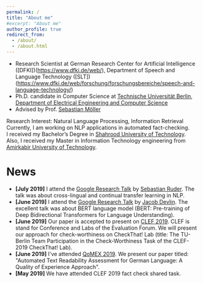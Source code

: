 ```yaml
---
permalink: /
title: "About me"
#excerpt: "About me"
author_profile: true
redirect_from: 
  - /about/
  - /about.html
---
```


- Research Scientist at German Research Center for Artificial Intelligence ([DFKI])(https://www.dfki.de/web/), Department of Speech and Language Technology ([SLT])(https://www.dfki.de/web/forschung/forschungsbereiche/speech-and-language-technology/)
- Ph.D. candidate in Computer Science at [Technische Universität Berlin](https://www.tu-berlin.de/), [Department of Electrical Engineering and Computer Science](https://www.eecs.tu-berlin.de/menue/fakultaet_iv/parameter/en)
- Advised by Prof. [Sebastian Möller](https://www.qu.tu-berlin.de/menue/team/professur/)


Research Interest: Natural Language Processing, Information Retrieval <br/>
Currently, I am working on NLP applications in automated fact-checking.  <br/>
I received my Bachelor’s Degree in [Shahrood University of Technology](http://shahroodut.ac.ir/en/). Also, I received my Master in Information Technology engineering from [Amirkabir University of Technology](http://aut.ac.ir/aut/).<br/> 
 


News
======
- **[July 2019]** I attend the [Google Research Talk](https://events.withgoogle.com/research-talk-ber-11july2019/) by [Sebastian Ruder](http://ruder.io/). The talk was about cross-lingual and continual transfer learning in NLP.  
- **[June 2019]** I attend the [Google Research Talk](https://events.withgoogle.com/ber_research-talk-june27/) by [Jacob Devlin](https://ai.google/research/people/106320). The excellent talk was about BERT language model (BERT: Pre-training of Deep Bidirectional Transformers for Language Understanding).  
- **[June 2019]** Our paper is accepted to present on [CLEF 2019](http://clef2019.clef-initiative.eu/). CLEF is stand for Conference and Labs of the Evaluation Forum. We will present our approach for check-worthiness on CheckThat! Lab (title: The TU-Berlin Team Participation in the Check-Worthiness Task of the CLEF-2019 CheckThat! Lab).  
- **[June 2019]** I've attended [QoMEX 2019](https://www.qomex2019.de/). We present our paper titled: "Automated Text Readability Assessment for German Language: A Quality of Experience Approach". 
- **[May 2019]** We have attended CLEF 2019 fact check shared task. 
